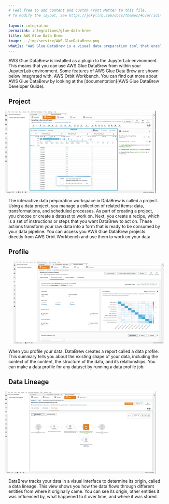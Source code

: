 ```yaml
---
# Feel free to add content and custom Front Matter to this file.
# To modify the layout, see https://jekyllrb.com/docs/themes/#overriding-theme-defaults

layout: integration
permalink: integrations/glue-data-brew
title: AWS Glue Data Brew
image: ../img/service/AWS-GlueDataBrew.png
whatIs: "AWS Glue DataBrew is a visual data preparation tool that enables users to clean and normalize data without writing any code. Using DataBrew helps reduce the time it takes to prepare data for analytics and machine learning (ML) by up to 80 percent, compared to custom developed data preparation. You can choose from over 250 ready-made transformations to automate data preparation tasks, such as filtering anomalies, converting data to standard formats, and correcting invalid values."
---
```

AWS Glue DataBrew is installed as a plugin to the JupyterLab environment.  This means that you can use AWS Glue DataBrew
from within your JupyterLab environment.  Some features of AWS Glue Data Brew are shown below integrated with, 
AWS Orbit Workbench.  You can find out more about AWS Glue DataBrew by looking at the [documentation](AWS Glue DataBrew Developer Guide).  

## Project

<img src="../img/jupyterlab/gluedatabrew/orbit_jupyterlab_glue_databrew_project.png" alt="AWS Glue Data Brew" width="500" style="float: right; margin: 1rem; margin-top: 0" />
The interactive data preparation workspace in DataBrew is called a project. Using a data project, you manage a collection
of related items: data, transformations, and scheduled processes. As part of creating a project, you choose or create a 
dataset to work on. Next, you create a recipe, which is a set of instructions or steps that you want DataBrew to act on. 
These actions transform your raw data into a form that is ready to be consumed by your data pipeline.  You can access you
AWS Glue DataBrew projects directly from AWS Orbit Workbench and use them to work on your data.
<div style="clear: both"></div>

## Profile
<img src="../img/jupyterlab/gluedatabrew/orbit_jupyterlab_glue_databrew_dataprofile.png" alt="AWS Glue Data Brew" width="500" style="float: left; margin: 1rem; margin-top: 0" />
When you profile your data, DataBrew creates a report called a data profile. This summary tells you about the existing 
shape of your data, including the context of the content, the structure of the data, and its relationships. You can make a 
data profile for any dataset by running a data profile job.

<div style="clear: both"></div>

## Data Lineage

<img src="../img/jupyterlab/gluedatabrew/orbit_jupyterlab_glue_databrew_job_datalineage.png" alt="AWS Glue Data Brew" width="500" style="float: right; margin: 1rem; margin-top: 0" />
DataBrew tracks your data in a visual interface to determine its origin, called a data lineage. This view shows you how 
the data flows through different entities from where it originally came. You can see its origin, other entities it was
influenced by, what happened to it over time, and where it was stored.
<div style="clear: both"></div>


